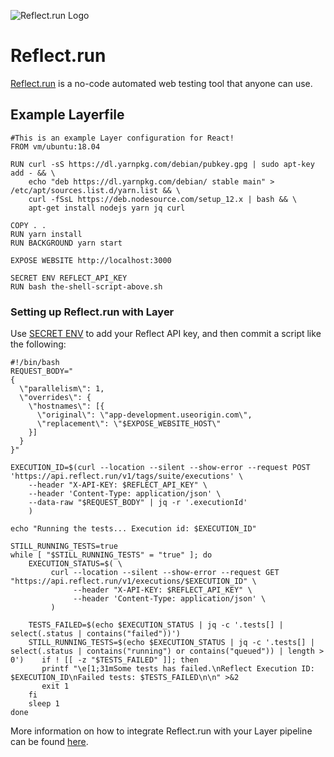 ![Reflect.run Logo](/docs/resources/reflect_logo.png)

# Reflect.run

[Reflect.run](https://reflect.run/) is a no-code automated web testing tool that anyone can use. 

## Example Layerfile

```
#This is an example Layer configuration for React!
FROM vm/ubuntu:18.04

RUN curl -sS https://dl.yarnpkg.com/debian/pubkey.gpg | sudo apt-key add - && \
    echo "deb https://dl.yarnpkg.com/debian/ stable main" > /etc/apt/sources.list.d/yarn.list && \
    curl -fSsL https://deb.nodesource.com/setup_12.x | bash && \
    apt-get install nodejs yarn jq curl

COPY . .
RUN yarn install
RUN BACKGROUND yarn start

EXPOSE WEBSITE http://localhost:3000

SECRET ENV REFLECT_API_KEY
RUN bash the-shell-script-above.sh
```

### Setting up Reflect.run with Layer

Use [SECRET ENV](https://webapp.io/docs/layerfile-reference/secret-environments) to add your Reflect API key, and then commit a script like the following:
```
#!/bin/bash
REQUEST_BODY="
{
  \"parallelism\": 1,
  \"overrides\": {
    \"hostnames\": [{
      \"original\": \"app-development.useorigin.com\",
      \"replacement\": \"$EXPOSE_WEBSITE_HOST\"
    }]
  }
}"

EXECUTION_ID=$(curl --location --silent --show-error --request POST 'https://api.reflect.run/v1/tags/suite/executions' \
    --header "X-API-KEY: $REFLECT_API_KEY" \
    --header 'Content-Type: application/json' \
    --data-raw "$REQUEST_BODY" | jq -r '.executionId'
    )

echo "Running the tests... Execution id: $EXECUTION_ID"

STILL_RUNNING_TESTS=true
while [ "$STILL_RUNNING_TESTS" = "true" ]; do
    EXECUTION_STATUS=$( \
         curl --location --silent --show-error --request GET "https://api.reflect.run/v1/executions/$EXECUTION_ID" \
              --header "X-API-KEY: $REFLECT_API_KEY" \
              --header 'Content-Type: application/json' \
         )
    
    TESTS_FAILED=$(echo $EXECUTION_STATUS | jq -c '.tests[] | select(.status | contains("failed"))')
    STILL_RUNNING_TESTS=$(echo $EXECUTION_STATUS | jq -c '.tests[] | select(.status | contains("running") or contains("queued")) | length > 0')    if ! [[ -z "$TESTS_FAILED" ]]; then
       printf "\e[1;31mSome tests has failed.\nReflect Execution ID: $EXECUTION_ID\nFailed tests: $TESTS_FAILED\n\n" >&2
       exit 1
    fi
    sleep 1
done
```

More information on how to integrate Reflect.run with your Layer pipeline can be found [here](https://reflect.run/docs/integrations/continuous-integration/). 
